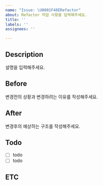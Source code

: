 ```yaml
---
name: "Issue: \U0001F48ERefactor"
about: Refactor 작업 사항을 입력해주세요.
title: ''
labels: ''
assignees: ''

---
```


## Description
설명을 입력해주세요.


## Before
변경전의 상황과 변경하려는 이유를 작성해주세요.


## After
변경후의 예상하는 구조를 작성해주세요.


## Todo
- [ ] todo
- [ ] todo

## ETC
